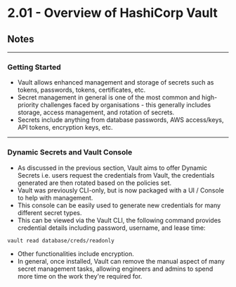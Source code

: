 # 2.01 - Overview of HashiCorp Vault

## Notes

---

### Getting Started

- Vault allows enhanced management and storage of secrets such as tokens, passwords, tokens, certificates, etc.
- Secret management in general is one of the most common and high-priority challenges faced by organisations - this generally includes storage, access management, and rotation of secrets.
- Secrets include anything from database passwords, AWS access/keys, API tokens, encryption keys, etc.

---

### Dynamic Secrets and Vault Console

- As discussed in the previous section, Vault aims to offer Dynamic Secrets i.e. users request the credentials from Vault, the credentials generated are then rotated based on the policies set.
- Vault was previously CLI-only, but is now packaged with a UI / Console to help with management.
- This console can be easily used to generate new credentials for many different secret types.
- This can be viewed via the Vault CLI, the following command provides credential details including password, username, and lease time:

```bash
vault read database/creds/readonly
```

- Other functionalities include encryption.
- In general, once installed, Vault can remove the manual aspect of many secret management tasks, allowing engineers and admins to spend more time on the work they're required for.
